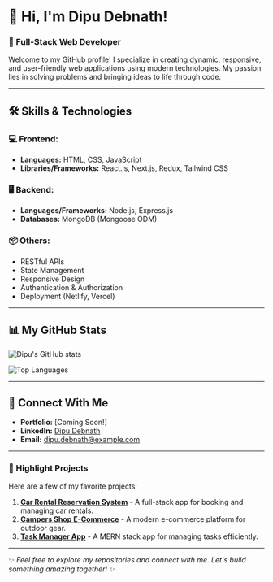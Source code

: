 # 👋 Hi, I'm Dipu Debnath!

### 🚀 Full-Stack Web Developer

Welcome to my GitHub profile! I specialize in creating dynamic, responsive, and user-friendly web applications using modern technologies. My passion lies in solving problems and bringing ideas to life through code.

---

## 🛠️ Skills & Technologies

### 💻 Frontend:
- **Languages:** HTML, CSS, JavaScript
- **Libraries/Frameworks:** React.js, Next.js, Redux, Tailwind CSS

### 🖥️ Backend:
- **Languages/Frameworks:** Node.js, Express.js
- **Databases:** MongoDB (Mongoose ODM)

### 📦 Others:
- RESTful APIs
- State Management
- Responsive Design
- Authentication & Authorization
- Deployment (Netlify, Vercel)

---

## 📊 My GitHub Stats

![Dipu's GitHub stats](https://github-readme-stats.vercel.app/api?username=dipudebnath&show_icons=true&theme=radical)

![Top Languages](https://github-readme-stats.vercel.app/api/top-langs/?username=dipudebnath&layout=compact&theme=radical)

---

## 🔗 Connect With Me

- **Portfolio:** [Coming Soon!]
- **LinkedIn:** [Dipu Debnath](#)
- **Email:** dipu.debnath@example.com

---

### 🌟 Highlight Projects

Here are a few of my favorite projects:
1. **[Car Rental Reservation System](#)** - A full-stack app for booking and managing car rentals.
2. **[Campers Shop E-Commerce](#)** - A modern e-commerce platform for outdoor gear.
3. **[Task Manager App](#)** - A MERN stack app for managing tasks efficiently.

---

✨ *Feel free to explore my repositories and connect with me. Let's build something amazing together!* ✨
